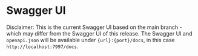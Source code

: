 # Swagger UI
Disclaimer: This is the current Swagger UI based on the main branch - which may differ from the Swagger UI of this release.
The Swagger UI and `openapi.json` will be available under `{url}:{port}/docs`, in this case `http://localhost:7997/docs`.

<swagger-ui src="https://github.com/michaelfeil/infinity/blob/main/docs/assets/openapi.json"/>